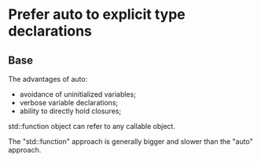 Prefer auto to explicit type declarations
=========================================

Base
----

The advantages of auto:
- avoidance of uninitialized variables;
- verbose variable declarations;
- ability to directly hold closures;

std::function object can refer to any callable object.

The "std::function" approach is generally bigger and slower than
the "auto" approach.
